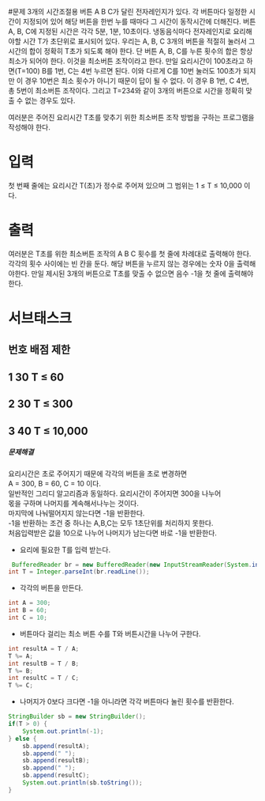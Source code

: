 #문제
3개의 시간조절용 버튼 A B C가 달린 전자레인지가 있다. 각 버튼마다 일정한 시간이 지정되어 있어 해당 버튼을 한번 누를 때마다 그 시간이 동작시간에 더해진다. 버튼 A, B, C에 지정된 시간은 각각 5분, 1분, 10초이다.
냉동음식마다 전자레인지로 요리해야할 시간 T가 초단위로 표시되어 있다. 우리는 A, B, C 3개의 버튼을 적절히 눌러서 그 시간의 합이 정확히 T초가 되도록 해야 한다. 단 버튼 A, B, C를 누른 횟수의 합은 항상 최소가 되어야 한다. 이것을 최소버튼 조작이라고 한다.
만일 요리시간이 100초라고 하면(T=100) B를 1번, C는 4번 누르면 된다. 이와 다르게 C를 10번 눌러도 100초가 되지만 이 경우 10번은 최소 횟수가 아니기 때문이 답이 될 수 없다. 이 경우 B 1번, C 4번, 총 5번이 최소버튼 조작이다. 그리고 T=234와 같이 3개의 버튼으로 시간을 정확히 맞출 수 없는 경우도 있다.

여러분은 주어진 요리시간 T초를 맞추기 위한 최소버튼 조작 방법을 구하는 프로그램을 작성해야 한다.

# 입력
첫 번째 줄에는 요리시간 T(초)가 정수로 주어져 있으며 그 범위는 1 ≤ T ≤ 10,000 이다.

# 출력
여러분은 T초를 위한 최소버튼 조작의 A B C 횟수를 첫 줄에 차례대로 출력해야 한다. 각각의 횟수 사이에는 빈 칸을 둔다. 해당 버튼을 누르지 않는 경우에는 숫자 0을 출력해야한다. 만일 제시된 3개의 버튼으로 T초를 맞출 수 없으면 음수 -1을 첫 줄에 출력해야 한다.

# 서브태스크
번호	배점	제한
---
1	30
T ≤ 60
---
2	30
T ≤ 300
---
3	40
T ≤ 10,000
---


##### 문제해결
요리시간은 초로 주어지기 때문에 각각의 버튼을 초로 변경하면   
A = 300, B = 60, C = 10 이다.   
일반적인 그리디 알고리즘과 동일하다. 요리시간이 주어지면 300을 나누어  
몫을 구하며 나머지를 계속해서나누는 것이다.   
마지막에 나눠떨어지지 않는다면 -1을 반환한다.    
-1을 반환하는 조건 중 하나는 A,B,C는 모두 1초단위를 처리하지 못한다.   
처음입력받은 값을 10으로 나누어 나머지가 남는다면 바로 -1을 반환한다.

- 요리에 필요한 T를 입력 받는다.
```java
 BufferedReader br = new BufferedReader(new InputStreamReader(System.in));
int T = Integer.parseInt(br.readLine());
```
- 각각의 버튼을 만든다.
```java
int A = 300;
int B = 60;
int C = 10;
```
- 버튼마다 걸리는 최소 버튼 수를 T와 버튼시간을 나누어 구한다.
```java
int resultA = T / A;
T %= A;
int resultB = T / B;
T %= B;
int resultC = T / C;
T %= C;
```
- 나머지가 0보다 크다면 -1을 아니라면 각각 버튼마다 눌린 횟수를 반환한다.
```java
StringBuilder sb = new StringBuilder();
if(T > 0) {
    System.out.println(-1);
} else {
    sb.append(resultA);
    sb.append(" ");
    sb.append(resultB);
    sb.append(" ");
    sb.append(resultC);
    System.out.println(sb.toString());
}
```